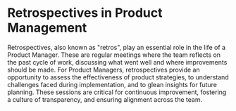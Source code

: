 # Retrospectives in Product Management

Retrospectives, also known as "retros", play an essential role in the life of a Product Manager. These are regular meetings where the team reflects on the past cycle of work, discussing what went well and where improvements should be made. For Product Managers, retrospectives provide an opportunity to assess the effectiveness of product strategies, to understand challenges faced during implementation, and to glean insights for future planning. These sessions are critical for continuous improvement, fostering a culture of transparency, and ensuring alignment across the team.